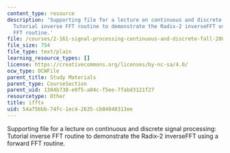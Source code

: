 ```yaml
---
content_type: resource
description: 'Supporting file for a lecture on continuous and discrete signal processing:
  Tutorial inverse FFT routine to demonstrate the Radix-2 inverseFFT using a forward
  FFT routine.'
file: /courses/2-161-signal-processing-continuous-and-discrete-fall-2008/54a75bbb74fc1ec42635cb04048313ee_ifftx.m
file_size: 754
file_type: text/plain
learning_resource_types: []
license: https://creativecommons.org/licenses/by-nc-sa/4.0/
ocw_type: OCWFile
parent_title: Study Materials
parent_type: CourseSection
parent_uid: 1384b738-e0f5-a04c-f5ee-7fabd3121f27
resourcetype: Other
title: ifftx
uid: 54a75bbb-74fc-1ec4-2635-cb04048313ee
---
```

Supporting file for a lecture on continuous and discrete signal processing: Tutorial inverse FFT routine to demonstrate the Radix-2 inverseFFT using a forward FFT routine.